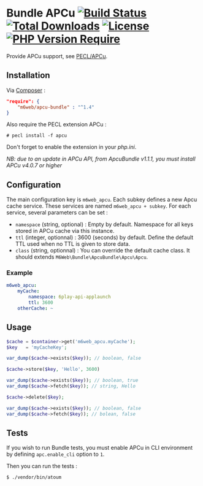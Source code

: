 # Bundle APCu [![Build Status](https://github.com/BedrockStreaming/apcuBundle/actions/workflows/ci.yml/badge.svg)](https://github.com/BedrockStreaming/apcuBundle/actions/workflows/ci.yml) [![Total Downloads](https://poser.pugx.org/m6web/apcu-bundle/downloads.svg)](https://packagist.org/packages/m6web/apcu-bundle) [![License](http://poser.pugx.org/m6web/apcu-bundle/license)](https://packagist.org/packages/m6web/apcu-bundle) [![PHP Version Require](http://poser.pugx.org/m6web/apcu-bundle/require/php)](https://packagist.org/packages/m6web/apcu-bundle)

Provide APCu support, see [PECL/APCu](http://pecl.php.net/package/APCu).

## Installation

Via [Composer](https://getcomposer.org/) :

```json
"require": {
    "m6web/apcu-bundle" : "^1.4"
}
```

Also require the PECL extension APCu :

```shell
# pecl install -f apcu
```

Don't forget to enable the extension in your _php.ini_.

*NB: due to an update in APCu API, from ApcuBundle v1.1.1, you must install APCu v4.0.7 or higher*

## Configuration

The main configuration key is `m6web_apcu`. Each subkey defines a new Apcu cache service. These services are named `m6web_apcu + subkey`. For each service, several parameters can be set :

- `namespace` (string, optional) : Empty by default. Namespace for all keys stored in APCu cache via this instance.
- `ttl` (integer, optionnal) : 3600 (seconds) by default. Define the default TTL used when no TTL is given to store data.
- `class` (string, optionnal) : You can override the default cache class. It should extends `M6Web\Bundle\ApcuBundle\Apcu\Apcu`.

### Example

```yml
m6web_apcu:
    myCache:
        namespace: 6play-api-applaunch
        ttl: 3600
    otherCache: ~
```

## Usage

```php
$cache = $container->get('m6web_apcu.myCache');
$key   = 'myCacheKey';

var_dump($cache->exists($key)); // boolean, false

$cache->store($key, 'Hello', 3600)

var_dump($cache->exists($key)); // boolean, true
var_dump($cache->fetch($key)); // string, Hello

$cache->delete($key);

var_dump($cache->exists($key)); // boolean, false
var_dump($cache->fetch($key)); // bolean, false
```

## Tests

If you wish to run Bundle tests, you must enable APCu in CLI environment by defining `apc.enable_cli` option to `1`.

Then you can run the tests :

```shell
$ ./vendor/bin/atoum
```
